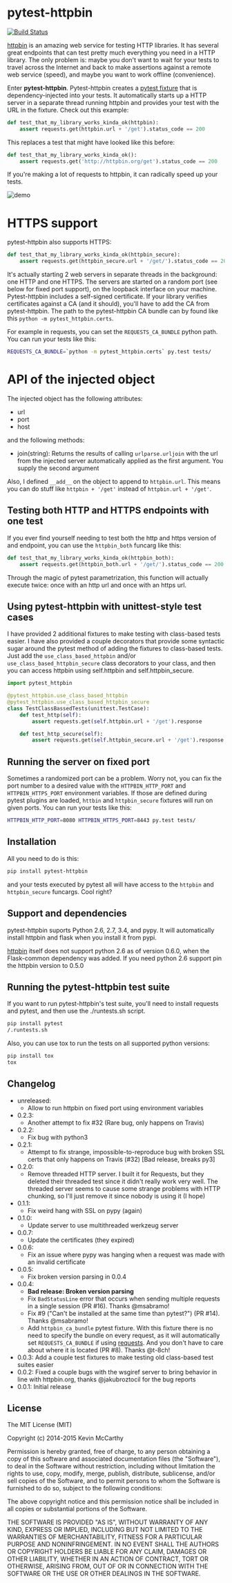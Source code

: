 # pytest-httpbin

[![Build Status](https://travis-ci.org/kevin1024/pytest-httpbin.svg?branch=master)](https://travis-ci.org/kevin1024/pytest-httpbin)

[httpbin](https://httpbin.org/) is an amazing web service for testing HTTP libraries.  It has several great endpoints that can test pretty much everything you need in a HTTP library.  The only problem is: maybe you don't want to wait for your tests to travel across the Internet and back to make assertions against a remote web service (speed), and maybe you want to work offline (convenience).

Enter **pytest-httpbin**.  Pytest-httpbin creates a [pytest fixture](http://pytest.org/latest/fixture.html) that is dependency-injected into your tests.  It automatically starts up a HTTP server in a separate thread running httpbin and provides your test with the URL in the fixture.  Check out this example:

```python
def test_that_my_library_works_kinda_ok(httpbin):
    assert requests.get(httpbin.url + '/get').status_code == 200
```

This replaces a test that might have looked like this before:

```python
def test_that_my_library_works_kinda_ok():
    assert requests.get('http://httpbin.org/get').status_code == 200
```

If you're making a lot of requests to httpbin, it can radically speed up your tests.

![demo](http://i.imgur.com/heNOQLP.gif)


# HTTPS support

pytest-httpbin also supports HTTPS:

```python
def test_that_my_library_works_kinda_ok(httpbin_secure):
    assert requests.get(httpbin_secure.url + '/get/').status_code == 200
```

It's actually starting 2 web servers in separate threads in the background: one HTTP and one HTTPS. The servers are started on a random port (see below for fixed port support), on the loopback interface on your machine. Pytest-httpbin includes a self-signed certificate.  If your library verifies certificates against a CA (and it should), you'll have to add the CA from pytest-httpbin.  The path to the pytest-httpbin CA bundle can by found like this `python -m pytest_httpbin.certs`.

For example in requests, you can set the `REQUESTS_CA_BUNDLE` python path.  You can run your tests like this:

```bash
REQUESTS_CA_BUNDLE=`python -m pytest_httpbin.certs` py.test tests/
```

# API of the injected object

The injected object has the following attributes:

  * url
  * port
  * host

and the following methods:

  * join(string): Returns the results of calling `urlparse.urljoin` with the url from the injected server automatically applied as the first argument.  You supply the second argument

Also, I defined `__add__` on the object to append to `httpbin.url`.  This means you can do stuff like `httpbin + '/get'` instead of `httpbin.url + '/get'`.

## Testing both HTTP and HTTPS endpoints with one test

If you ever find yourself needing to test both the http and https version of and endpoint, you can use the `httpbin_both` funcarg like this:


```python
def test_that_my_library_works_kinda_ok(httpbin_both):
    assert requests.get(httpbin_both.url + '/get/').status_code == 200
```

Through the magic of pytest parametrization, this function will actually execute twice: once with an http url and once with an https url.

## Using pytest-httpbin with unittest-style test cases

I have provided 2 additional fixtures to make testing with class-based tests easier.  I have also provided a couple decorators that provide some syntactic sugar around the pytest method of adding the fixtures to class-based tests.  Just add the `use_class_based_httpbin` and/or `use_class_based_httpbin_secure` class decorators to your class, and then you can access httpbin using self.httpbin and self.httpbin_secure.

```python
import pytest_httpbin

@pytest_httpbin.use_class_based_httpbin
@pytest_httpbin.use_class_based_httpbin_secure
class TestClassBassedTests(unittest.TestCase):
    def test_http(self):
        assert requests.get(self.httpbin.url + '/get').response

    def test_http_secure(self):
        assert requests.get(self.httpbin_secure.url + '/get').response
```

## Running the server on fixed port

Sometimes a randomized port can be a problem. Worry not, you can fix the port number to a desired value with the `HTTPBIN_HTTP_PORT` and `HTTPBIN_HTTPS_PORT` environment variables. If those are defined during pytest plugins are loaded, `httbin` and `httpbin_secure` fixtures will run on given ports. You can run your tests like this:

```bash
HTTPBIN_HTTP_PORT=8080 HTTPBIN_HTTPS_PORT=8443 py.test tests/
```

## Installation

All you need to do is this:

```bash
pip install pytest-httpbin
```

and your tests executed by pytest all will have access to the `httpbin` and `httpbin_secure` funcargs.  Cool right?

## Support and dependencies

pytest-httpbin suports Python 2.6, 2.7, 3.4, and pypy.  It will automatically install httpbin and flask when you install it from pypi.

[httpbin](https://github.com/kennethreitz/httpbin) itself does not support python 2.6 as of version 0.6.0, when the Flask-common dependency was added.  If you need python 2.6 support pin the httpbin version to 0.5.0

## Running the pytest-httpbin test suite

If you want to run pytest-httpbin's test suite, you'll need to install requests and pytest, and then use the ./runtests.sh script.

```bash
pip install pytest
/.runtests.sh
```

Also, you can use tox to run the tests on all supported python versions:

```bash
pip install tox
tox
```

## Changelog

* unreleased:
  * Allow to run httpbin on fixed port using environment variables
* 0.2.3: 
  * Another attempt to fix #32 (Rare bug, only happens on Travis)
* 0.2.2: 
  * Fix bug with python3
* 0.2.1:
  * Attempt to fix strange, impossible-to-reproduce bug with broken SSL certs
    that only happens on Travis (#32) [Bad release, breaks py3]
* 0.2.0:
  * Remove threaded HTTP server.  I built it for Requests, but they deleted
    their threaded test since it didn't really work very well.  The threaded
    server seems to cause some strange problems with HTTP chunking, so I'll
    just remove it since nobody is using it (I hope)
* 0.1.1:
  * Fix weird hang with SSL on pypy (again)
* 0.1.0:
  * Update server to use multithreaded werkzeug server
* 0.0.7:
  * Update the certificates (they expired)
* 0.0.6:
  * Fix an issue where pypy was hanging when a request was made with an invalid
    certificate
* 0.0.5:
  * Fix broken version parsing in 0.0.4
* 0.0.4:
  * **Bad release: Broken version parsing**
  * Fix `BadStatusLine` error that occurs when sending multiple requests
    in a single session (PR #16). Thanks @msabramo!
  * Fix #9 ("Can't be installed at the same time than pytest?") (PR
    #14). Thanks @msabramo!
  * Add `httpbin_ca_bundle` pytest fixture. With this fixture there is
    no need to specify the bundle on every request, as it will
    automatically set `REQUESTS_CA_BUNDLE` if using
    [requests](http://docs.python-requests.org/). And you don't have to
    care about where it is located (PR #8). Thanks @t-8ch!
* 0.0.3: Add a couple test fixtures to make testing old class-based test suites
  easier
* 0.0.2: Fixed a couple bugs with the wsgiref server to bring behavior in line
  with httpbin.org, thanks @jakubroztocil for the bug reports
* 0.0.1: Initial release

## License

The MIT License (MIT)

Copyright (c) 2014-2015 Kevin McCarthy

Permission is hereby granted, free of charge, to any person obtaining a copy
of this software and associated documentation files (the "Software"), to deal
in the Software without restriction, including without limitation the rights
to use, copy, modify, merge, publish, distribute, sublicense, and/or sell
copies of the Software, and to permit persons to whom the Software is
furnished to do so, subject to the following conditions:

The above copyright notice and this permission notice shall be included in
all copies or substantial portions of the Software.

THE SOFTWARE IS PROVIDED "AS IS", WITHOUT WARRANTY OF ANY KIND, EXPRESS OR
IMPLIED, INCLUDING BUT NOT LIMITED TO THE WARRANTIES OF MERCHANTABILITY,
FITNESS FOR A PARTICULAR PURPOSE AND NONINFRINGEMENT. IN NO EVENT SHALL THE
AUTHORS OR COPYRIGHT HOLDERS BE LIABLE FOR ANY CLAIM, DAMAGES OR OTHER
LIABILITY, WHETHER IN AN ACTION OF CONTRACT, TORT OR OTHERWISE, ARISING FROM,
OUT OF OR IN CONNECTION WITH THE SOFTWARE OR THE USE OR OTHER DEALINGS IN
THE SOFTWARE.
